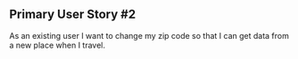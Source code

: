## Primary User Story #2

As an existing user I want to change my zip code so that I can get data from a new place when I travel.

